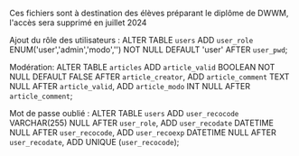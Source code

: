 Ces fichiers sont à destination des élèves préparant le diplôme de DWWM, l'accès sera supprimé en juillet 2024

Ajout du rôle des utilisateurs : 
ALTER TABLE `users` ADD `user_role` ENUM('user','admin','modo','') NOT NULL DEFAULT 'user' AFTER `user_pwd`;

Modération:
ALTER TABLE `articles` ADD `article_valid` BOOLEAN NOT NULL DEFAULT FALSE AFTER `article_creator`, ADD `article_comment` TEXT NULL AFTER `article_valid`, ADD `article_modo` INT NULL AFTER `article_comment`;

Mot de passe oublié :
ALTER TABLE `users` ADD `user_recocode` VARCHAR(255) NULL AFTER `user_role`, ADD `user_recodate` DATETIME NULL AFTER `user_recocode`, ADD `user_recoexp` DATETIME NULL AFTER `user_recodate`, ADD UNIQUE (`user_recocode`);